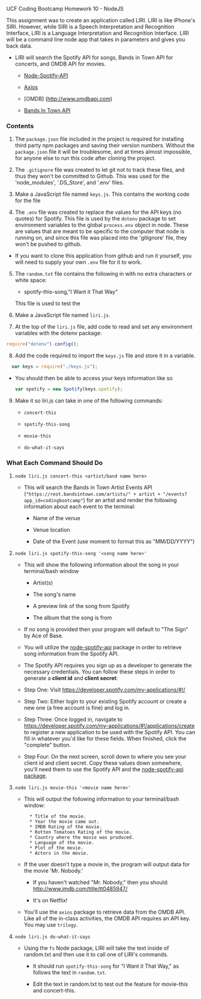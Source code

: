 UCF Coding Bootcamp Homework 10 - NodeJS

This assignment was to create an application called LIRI. LIRI is like iPhone's SIRI. However, while SIRI is a Speech Interpretation and Recognition Interface, LIRI is a Language Interpretation and Recognition Interface. LIRI will be a command line node app that takes in parameters and gives you back data.


* LIRI will search the Spotify API for songs, Bands in Town API for concerts, and OMDB API for movies.

   * [Node-Spotify-API](https://www.npmjs.com/package/node-spotify-api)

   * [Axios](https://www.npmjs.com/package/axios)
   
   * [OMDB] (http://www.omdbapi.com)
   
   * [Bands In Town API](http://www.artists.bandsintown.com/bandsintown-api)



### Contents

1. The `package.json` file included in the project is required for installing third party npm packages and saving their version numbers. Without the `package.json` file it will be troublesome, and at times almost impossible, for anyone else to run this code after cloning the project.

2. The `.gitignore` file was created to let git not to track these files, and thus they won't be committed to Github.  This was used for the 'node_modules', '.DS_Store', and '.env' files.

3. Make a JavaScript file named `keys.js`.  This contains the working code for the file

4. The `.env` file was created to replace the values for the API keys (no quotes) for Spotify.  This file is used by the `dotenv` package to set environment variables to the global `process.env` object in node. These are values that are meant to be specific to the computer that node is running on, and since this file was placed into the 'gitignore' file, they won't be pushed to github.

* If you want to clone this application from github and run it yourself, you will need to supply your own `.env` file for it to work.

5. The `random.txt` file contains the following in with no extra characters or white space:

     * spotify-this-song,"I Want it That Way"
     
   This file is used to test the 

6. Make a JavaScript file named `liri.js`.

7. At the top of the `liri.js` file, add code to read and set any environment variables with the dotenv package:

```js
require("dotenv").config();
```

8. Add the code required to import the `keys.js` file and store it in a variable.

```js
  var keys = require("./keys.js");
```
  
* You should then be able to access your keys information like so

  ```js
  var spotify = new Spotify(keys.spotify);
  ```

9. Make it so liri.js can take in one of the following commands:

   * `concert-this`

   * `spotify-this-song`

   * `movie-this`

   * `do-what-it-says`

### What Each Command Should Do

1. `node liri.js concert-this <artist/band name here>`

   * This will search the Bands in Town Artist Events API (`"https://rest.bandsintown.com/artists/" + artist + "/events?app_id=codingbootcamp"`) for an artist and render the following information about each event to the terminal:

     * Name of the venue

     * Venue location

     * Date of the Event (use moment to format this as "MM/DD/YYYY")

2. `node liri.js spotify-this-song '<song name here>'`

   * This will show the following information about the song in your terminal/bash window

     * Artist(s)

     * The song's name

     * A preview link of the song from Spotify

     * The album that the song is from

   * If no song is provided then your program will default to "The Sign" by Ace of Base.

   * You will utilize the [node-spotify-api](https://www.npmjs.com/package/node-spotify-api) package in order to retrieve song information from the Spotify API.

   * The Spotify API requires you sign up as a developer to generate the necessary credentials. You can follow these steps in order to generate a **client id** and **client secret**:

   * Step One: Visit <https://developer.spotify.com/my-applications/#!/>

   * Step Two: Either login to your existing Spotify account or create a new one (a free account is fine) and log in.

   * Step Three: Once logged in, navigate to <https://developer.spotify.com/my-applications/#!/applications/create> to register a new application to be used with the Spotify API. You can fill in whatever you'd like for these fields. When finished, click the "complete" button.

   * Step Four: On the next screen, scroll down to where you see your client id and client secret. Copy these values down somewhere, you'll need them to use the Spotify API and the [node-spotify-api package](https://www.npmjs.com/package/node-spotify-api).

3. `node liri.js movie-this '<movie name here>'`

   * This will output the following information to your terminal/bash window:

     ```
       * Title of the movie.
       * Year the movie came out.
       * IMDB Rating of the movie.
       * Rotten Tomatoes Rating of the movie.
       * Country where the movie was produced.
       * Language of the movie.
       * Plot of the movie.
       * Actors in the movie.
     ```

   * If the user doesn't type a movie in, the program will output data for the movie 'Mr. Nobody.'

     * If you haven't watched "Mr. Nobody," then you should: <http://www.imdb.com/title/tt0485947/>

     * It's on Netflix!

   * You'll use the `axios` package to retrieve data from the OMDB API. Like all of the in-class activities, the OMDB API requires an API key. You may use `trilogy`.

4. `node liri.js do-what-it-says`

   * Using the `fs` Node package, LIRI will take the text inside of random.txt and then use it to call one of LIRI's commands.

     * It should run `spotify-this-song` for "I Want it That Way," as follows the text in `random.txt`.

     * Edit the text in random.txt to test out the feature for movie-this and concert-this.
